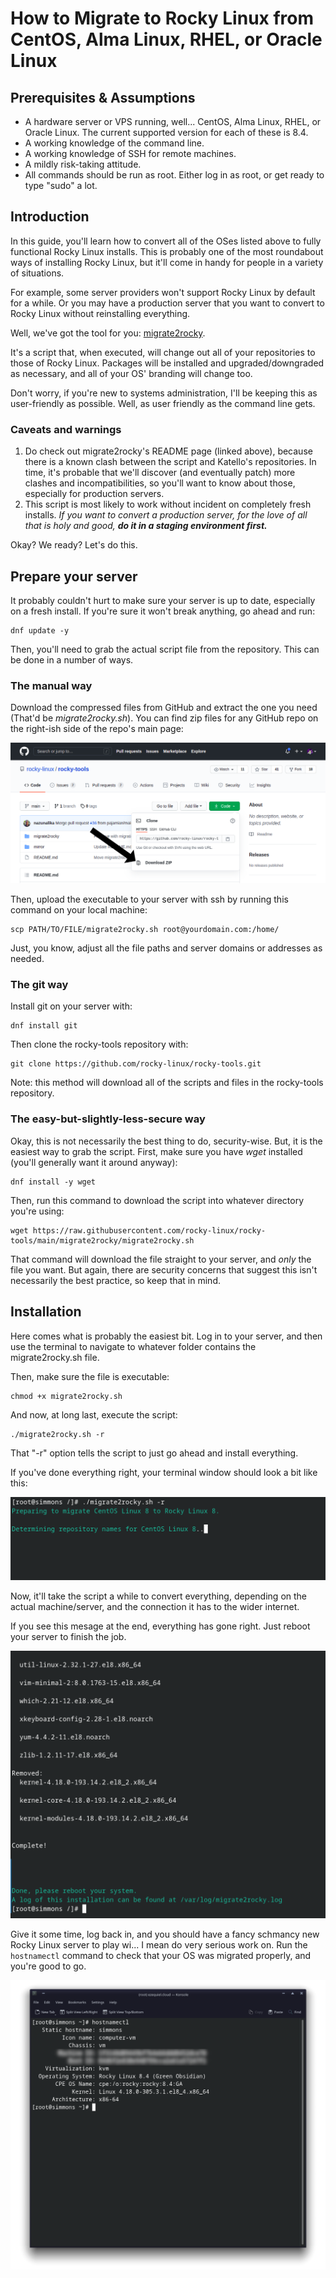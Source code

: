 # How to Migrate to Rocky Linux from CentOS, Alma Linux, RHEL, or Oracle Linux

## Prerequisites & Assumptions

* A hardware server or VPS running, well... CentOS, Alma Linux, RHEL, or Oracle Linux. The current supported version for each of these is 8.4.
* A working knowledge of the command line. 
* A working knowledge of SSH for remote machines.
* A mildly risk-taking attitude.
* All commands should be run as root. Either log in as root, or get ready to type "sudo" a lot.

## Introduction

In this guide, you'll learn how to convert all of the OSes listed above to fully functional Rocky Linux installs. This is probably one of the most roundabout ways of installing Rocky Linux, but it'll come in handy for people in a variety of situations. 

For example, some server providers won't support Rocky Linux by default for a while. Or you may have a production server that you want to convert to Rocky Linux without reinstalling everything. 

Well, we've got the tool for you: [migrate2rocky](https://github.com/rocky-linux/rocky-tools/tree/main/migrate2rocky).

It's a script that, when executed, will change out all of your repositories to those of Rocky Linux. Packages will be installed and upgraded/downgraded as necessary, and all of your OS' branding will change too.

Don't worry, if you're new to systems administration, I'll be keeping this as user-friendly as possible. Well, as user friendly as the command line gets.

### Caveats and warnings

1. Do check out migrate2rocky's README page (linked above), because there is a known clash between the script and Katello's repositories. In time, it's probable that we'll discover (and eventually patch) more clashes and incompatibilities, so you'll want to know about those, especially for production servers.
2. This script is most likely to work without incident on completely fresh installs. _If you want to convert a production server, for the love of all that is holy and good, **do it in a staging environment first.**_

Okay? We ready? Let's do this.

## Prepare your server

It probably couldn't hurt to make sure your server is up to date, especially on a fresh install. If you're sure it won't break anything, go ahead and run:

```
dnf update -y
```

Then, you'll need to grab the actual script file from the repository. This can be done in a number of ways. 

### The manual way

Download the compressed files from GitHub and extract the one you need (That'd be *migrate2rocky.sh*). You can find zip files for any GitHub repo on the right-ish side of the repo's main page:

![The "Download Zip" button](images/migrate2rocky-github-zip.png)

Then, upload the executable to your server with ssh by running this command on your local machine:

```
scp PATH/TO/FILE/migrate2rocky.sh root@yourdomain.com:/home/
```

Just, you know, adjust all the file paths and server domains or addresses as needed.

### The git way

Install git on your server with:

```
dnf install git
```

Then clone the rocky-tools repository with:

```
git clone https://github.com/rocky-linux/rocky-tools.git
```

Note: this method will download all of the scripts and files in the rocky-tools repository. 

### The easy-but-slightly-less-secure way

Okay, this is not necessarily the best thing to do, security-wise. But, it is the easiest way to grab the script. First, make sure you have *wget* installed (you'll generally want it around anyway):

```
dnf install -y wget
```

Then, run this command to download the script into whatever directory you're using:

```
wget https://raw.githubusercontent.com/rocky-linux/rocky-tools/main/migrate2rocky/migrate2rocky.sh
```

That command will download the file straight to your server, and *only* the file you want. But again, there are security concerns that suggest this isn't necessarily the best practice, so keep that in mind.

## Installation

Here comes what is probably the easiest bit. Log in to your server, and then use the terminal to navigate to whatever folder contains the migrate2rocky.sh file.

Then, make sure the file is executable:

```
chmod +x migrate2rocky.sh
```

And now, at long last, execute the script:

```
./migrate2rocky.sh -r
```

That "-r" option tells the script to just go ahead and install everything.

If you've done everything right, your terminal window should look a bit like this:

![a successful script startup](images/migrate2rocky-convert-01.png)

Now, it'll take the script a while to convert everything, depending on the actual machine/server, and the connection it has to the wider internet.

If you see this mesage at the end, everything has gone right. Just reboot your server to finish the job.

![a successful OS migration message](images/migrate2rocky-convert-02.png)

Give it some time, log back in, and you should have a fancy schmancy new Rocky Linux server to play wi... I mean do very serious work on. Run the `hostnamectl` command to check that your OS was migrated properly, and you're good to go.

![The results of the hostnamectl command](images/migrate2rocky-convert-03.png)
